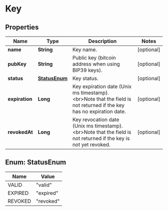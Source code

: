 
# Key

## Properties
Name | Type | Description | Notes
------------ | ------------- | ------------- | -------------
**name** | **String** | Key name. |  [optional]
**pubKey** | **String** | Public key (bitcoin address when using BIP39 keys). |  [optional]
**status** | [**StatusEnum**](#StatusEnum) | Key status. |  [optional]
**expiration** | **Long** | Key expiration date (Unix ms timestamp). &lt;br&gt;Note that the field is not returned if the key has no expiration date.  |  [optional]
**revokedAt** | **Long** | Key revocation date (Unix ms timestamp). &lt;br&gt;Note that the field is not returned if the key is not yet revoked.  |  [optional]


<a name="StatusEnum"></a>
## Enum: StatusEnum
Name | Value
---- | -----
VALID | &quot;valid&quot;
EXPIRED | &quot;expired&quot;
REVOKED | &quot;revoked&quot;



